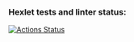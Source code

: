 ### Hexlet tests and linter status:
[![Actions Status](https://github.com/dissapiare/frontend-project-lvl1/workflows/hexlet-check/badge.svg)](https://github.com/dissapiare/frontend-project-lvl1/actions)
